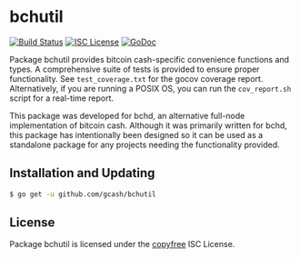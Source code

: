 # bchutil

[![Build Status](https://github.com/gcash/bchutil/actions/workflows/main.yml/badge.svg?branch=master)](https://github.com/gcash/bchutil/actions/workflows/main.yml)
[![ISC License](http://img.shields.io/badge/license-ISC-blue.svg)](http://copyfree.org)
[![GoDoc](http://img.shields.io/badge/godoc-reference-blue.svg)](http://godoc.org/github.com/gcash/bchutil)

Package bchutil provides bitcoin cash-specific convenience functions and types.
A comprehensive suite of tests is provided to ensure proper functionality. See
`test_coverage.txt` for the gocov coverage report. Alternatively, if you are
running a POSIX OS, you can run the `cov_report.sh` script for a real-time
report.

This package was developed for bchd, an alternative full-node implementation of
bitcoin cash. Although it was primarily written for bchd, this package has intentionally been designed so it
can be used as a standalone package for any projects needing the functionality
provided.

## Installation and Updating

```bash
$ go get -u github.com/gcash/bchutil
```

## License

Package bchutil is licensed under the [copyfree](http://copyfree.org) ISC
License.

